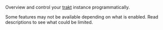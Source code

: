 Overview and control your [trakt](https://github.com/Unoqwy/trakt) instance programmatically.

Some features may not be available depending on what is enabled. Read descriptions to see what could be limited.
